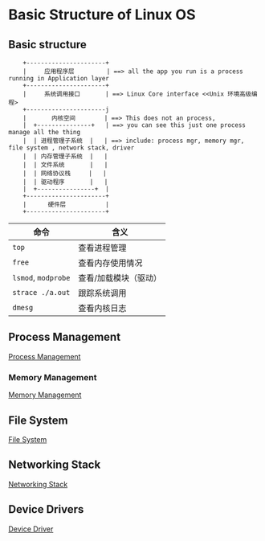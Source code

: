 # Basic Structure of Linux OS

## Basic structure

```
    +----------------------+
    |     应用程序层         | ==> all the app you run is a process running in Application layer
    +----------------------+
    |     系统调用接口       | ==> Linux Core interface <<Unix 环境高级编程>
    +----------------------j
    |       内核空间        | ==> This does not an process, 
    |  +---------------+   | ==> you can see this just one process manage all the thing 
    |  | 进程管理子系统  |   | ==> include: process mgr, memory mgr, file system , network stack, driver
    |  | 内存管理子系统  |   |
    |  | 文件系统       |   |
    |  | 网络协议栈     |   |
    |  | 驱动程序       |   |
    |  +----------------+  |
    +----------------------+
    |      硬件层           |
    +----------------------+
```

| 命令                  | 含义          |
| ------------------- | ----------- |
| `top`               | 查看进程管理      |
| `free`              | 查看内存使用情况    |
| `lsmod`, `modprobe` | 查看/加载模块（驱动） |
| `strace ./a.out`    | 跟踪系统调用      |
| `dmesg`             | 查看内核日志      |


## Process Management

[Process Management](./ProcessManagement.md)

### Memory Management

[Memory Management](./memory_mange.md)

## File System

[File System](./FileSystem.md)

## Networking Stack

[Networking Stack](./NetworkingStack.md)

## Device Drivers

[Device Driver](./DeviceDriver.md)










